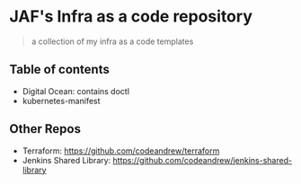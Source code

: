 # JAF's Infra as a code repository
> a collection of my infra as a code templates

## Table of contents
- Digital Ocean: contains doctl
- kubernetes-manifest

## Other Repos
- Terraform: https://github.com/codeandrew/terraform
- Jenkins Shared Library: https://github.com/codeandrew/jenkins-shared-library
